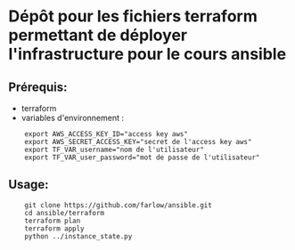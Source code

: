# Dépôt pour les fichiers terraform permettant de déployer l'infrastructure pour le cours ansible

## Prérequis:  
- terraform  
- variables d'environnement :  
```shell
    export AWS_ACCESS_KEY_ID="access key aws"  
    export AWS_SECRET_ACCESS_KEY="secret de l'access key aws"  
    export TF_VAR_username="nom de l'utilisateur"  
    export TF_VAR_user_password="mot de passe de l'utilisateur"
```

## Usage:  
```shell
    git clone https://github.com/farlow/ansible.git
    cd ansible/terraform
    terraform plan
    terraform apply
    python ../instance_state.py
```